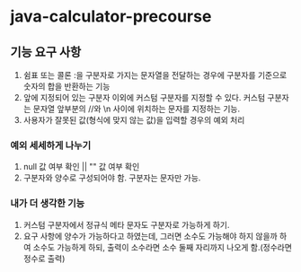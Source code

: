 # java-calculator-precourse

## 기능 요구 사항
1. 쉼표 또는 콜론 :을 구분자로 가지는 문자열을 전달하는 경우에
구분자를 기준으로 숫자의 합을 반환하는 기능
2. 앞에 지정되어 있는 구분자 이외에 커스텀 구분자를 지정할 수 있다.
커스텀 구분자는 문자열 앞부분의 //와 \n 사이에 위치하는 문자를 지정하는 기능.
3. 사용자가 잘못된 값(형식에 맞지 않는 값)을 입력할 경우의 예외 처리

### 예외 세세하게 나누기
1. null 값 여부 확인 || "" 값 여부 확인
2. 구분자와 양수로 구성되어야 함. 구분자는 문자만 가능.

### 내가 더 생각한 기능
1. 커스텀 구분자에서 정규식 메타 문자도 구분자로 가능하게 하기.
2. 요구 사항에 양수가 가능하다고 하였는데, 그러면 소수도 가능해야 하지 않을까 하여 소수도
가능하게 하되, 출력이 소수라면 소수 둘째 자리까지 나오게 함.(정수라면 정수로 출력)
